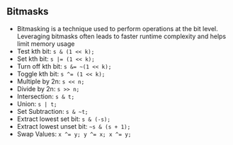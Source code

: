 ## Bitmasks
* Bitmasking is a technique used to perform operations at the bit level. Leveraging bitmasks often leads to faster runtime complexity and helps limit memory usage
* Test kth bit: ```s & (1 << k);```
* Set kth bit: ```s |= (1 << k);```
* Turn off kth bit: ```s &= ~(1 << k);```
* Toggle kth bit: ```s ^= (1 << k);```
* Multiple by 2n: ```s << n;```
* Divide by 2n: ```s >> n;```
* Intersection: ```s & t;```
* Union: ```s | t;```
* Set Subtraction: ```s & ~t;```
* Extract lowest set bit: ```s & (-s);```
* Extract lowest unset bit: ```~s & (s + 1);```
* Swap Values: ```x ^= y; y ^= x; x ^= y;```
